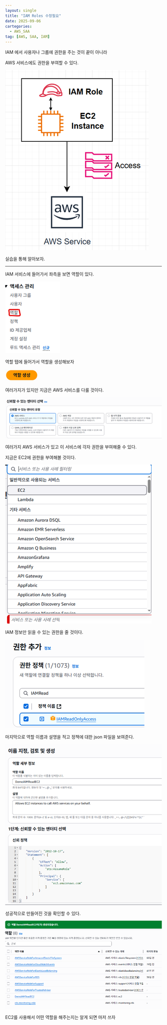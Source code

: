 ```yaml
---
layout: single
title: "IAM Roles 수정필요"
date: 2025-09-06
cartegories:
  - AWS_SAA
tag: [AWS, SAA, IAM]
---
```


IAM 에서 사용자나 그룹에 권한을 주는 것이 끝이 아니라 

AWS 서비스에도 권한을 부여할 수 있다.

![iamrole](/스샷%20자료실/IAM실습/2.png)


실습을 통해 알아보자.

- - -

IAM 서비스에 들어가서 좌측을 보면 역할이 있다.

![iamrole](/스샷%20자료실/IAM실습/1.png)

역할 탭에 들어가서 역할을 생성해보자

![iamrole](/스샷%20자료실/IAM실습/3.png)

여러가지가 있지만 지금은 AWS 서비스를 다룰 것이다.

![iamrole](/스샷%20자료실/IAM실습/4.png)

여러가지 AWS 서비스가 있고 이 서비스에 각자 권한을 부여해줄 수 있다.

지금은 EC2에 권한을 부여해볼 것이다.

![iamrole](/스샷%20자료실/IAM실습/5.png)

IAM 정보만 읽을 수 있는 권한을 줄 것이다.

![iamrole](/스샷%20자료실/IAM실습/6.png)

마지막으로 역할 이름과 설명을 적고 정책에 대한 json 파일을 보여준다.

![iamrole](/스샷%20자료실/IAM실습/7.png)

성공적으로 만들어진 것을 확인할 수 있다.

![iamrole](/스샷%20자료실/IAM실습/8.png)

EC2를 사용해서 어떤 역할을 해주는지는 알게 되면 마저 쓰자

